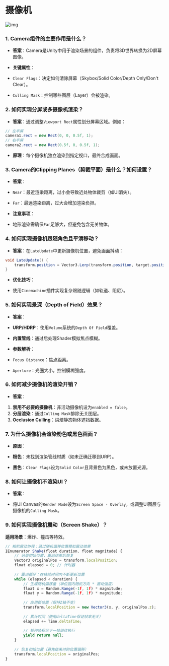 # 摄像机

![img](https://cdn.nlark.com/yuque/0/2024/png/35926903/1717652654217-250d3acd-583a-4d68-aa04-3a719dd9623d.png?x-oss-process=image%2Fwatermark%2Ctype_d3F5LW1pY3JvaGVp%2Csize_19%2Ctext_56iL5bqP5ZGYIC0g6Zi_5biD5ouJ%2Ccolor_FFFFFF%2Cshadow_50%2Ct_80%2Cg_se%2Cx_10%2Cy_10)

### 1. Camera组件的主要作用是什么？

- **答案**：Camera是Unity中用于渲染场景的组件，负责将3D世界转换为2D屏幕图像。
- **关键属性**： 

- `Clear Flags`：决定如何清除屏幕（Skybox/Solid Color/Depth Only/Don't Clear）。
- `Culling Mask`：控制哪些图层（Layer）会被渲染。

### 2. 如何实现分屏或多摄像机渲染？

- **答案**：通过调整`Viewport Rect`属性划分屏幕区域。例如： 

```csharp
// 左半屏
camera1.rect = new Rect(0, 0, 0.5f, 1);  
// 右半屏
camera2.rect = new Rect(0.5f, 0, 0.5f, 1);
```

- **原理**：每个摄像机独立渲染到指定视口，最终合成画面。

### 3. Camera的Clipping Planes（剪裁平面）是什么？如何设置？

- **答案**： 

- `Near`：最近渲染距离，过小会导致近处物体裁剪（如UI消失）。
- `Far`：最远渲染距离，过大会增加渲染负担。

- **注意事项**： 

- 地形渲染需确保`Far`足够大，但避免包含无关物体。

### 4. 如何实现摄像机跟随角色且平滑移动？

- **答案**：在`LateUpdate`中更新摄像机位置，避免画面抖动： 

```csharp
void LateUpdate() {
    transform.position = Vector3.Lerp(transform.position, target.position + offset, 0.1f);
}
```

- **优化技巧**： 

- 使用`Cinemachine`插件实现复杂跟随逻辑（如轨道、阻尼）。

### 5. 如何实现景深（Depth of Field）效果？

- **答案**： 

- **URP/HDRP**：使用`Volume`系统的`Depth Of Field`覆盖。
- **内置管线**：通过后处理Shader模拟焦点模糊。

- **参数解析**： 

- `Focus Distance`：焦点距离。
- `Aperture`：光圈大小，控制模糊强度。

### 6. 如何减少摄像机的渲染开销？

- **答案**： 

1. **禁用不必要的摄像机**：非活动摄像机设为`enabled = false`。
2. **分层渲染**：通过`Culling Mask`排除无关图层。
3. **Occlusion Culling**：烘焙静态物体遮挡数据。

### 7. 为什么摄像机会渲染粉色或黑色画面？

- **原因**： 

- **粉色**：未找到渲染管线材质（如未正确迁移到URP）。
- **黑色**：`Clear Flags`设为`Solid Color`且背景色为黑色，或未放置光源。

### 8. 如何让摄像机不渲染UI？

- **答案**： 

- 将UI Canvas的`Render Mode`设为`Screen Space - Overlay`，或调整UI图层与摄像机的`Culling Mask`。

### 9. 如何实现摄像机震动（Screen Shake）？

**适用场景**：爆炸、撞击等特效。

```js
// 相机震动协程：通过随机偏移位置模拟震动效果
IEnumerator Shake(float duration, float magnitude) {
    // 记录初始位置，震动结束后恢复
    Vector3 originalPos = transform.localPosition;
    float elapsed = 0; // 计时器
    
    // 震动循环：在持续时间内不断更新位置
    while (elapsed < duration) {
        // 生成随机偏移量（单位圆内随机方向 * 震动强度）
        float x = Random.Range(-1f, 1f) * magnitude;
        float y = Random.Range(-1f, 1f) * magnitude;
        
        // 应用新位置（保持Z轴不变）
        transform.localPosition = new Vector3(x, y, originalPos.z);
        
        // 累计时间（使用deltaTime保证帧率无关）
        elapsed += Time.deltaTime;
        
        // 暂停协程至下一帧继续执行
        yield return null;
    }
    
    // 恢复初始位置（避免结束时的位置偏移）
    transform.localPosition = originalPos;
}
```
